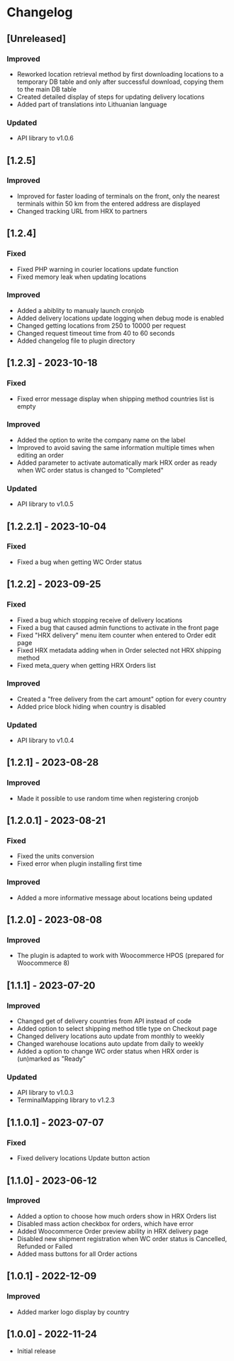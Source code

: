 # Changelog

## [Unreleased]
### Improved
- Reworked location retrieval method by first downloading locations to a temporary DB table and only after successful download, copying them to the main DB table
- Created detailed display of steps for updating delivery locations
- Added part of translations into Lithuanian language

### Updated
- API library to v1.0.6

## [1.2.5]
### Improved
- Improved for faster loading of terminals on the front, only the nearest terminals within 50 km from the entered address are displayed
- Changed tracking URL from HRX to partners

## [1.2.4]
### Fixed
- Fixed PHP warning in courier locations update function
- Fixed memory leak when updating locations

### Improved
- Added a abiblity to manualy launch cronjob
- Added delivery locations update logging when debug mode is enabled
- Changed getting locations from 250 to 10000 per request
- Changed request timeout time from 40 to 60 seconds
- Added changelog file to plugin directory

## [1.2.3] - 2023-10-18
### Fixed
- Fixed error message display when shipping method countries list is empty

### Improved
- Added the option to write the company name on the label
- Improved to avoid saving the same information multiple times when editing an order
- Added parameter to activate automatically mark HRX order as ready when WC order status is changed to "Completed"

### Updated
- API library to v1.0.5

## [1.2.2.1] - 2023-10-04
### Fixed
- Fixed a bug when getting WC Order status

## [1.2.2] - 2023-09-25
### Fixed
- Fixed a bug which stopping receive of delivery locations
- Fixed a bug that caused admin functions to activate in the front page
- Fixed "HRX delivery" menu item counter when entered to Order edit page
- Fixed HRX metadata adding when in Order selected not HRX shipping method
- Fixed meta_query when getting HRX Orders list

### Improved
- Created a "free delivery from the cart amount" option for every country
- Added price block hiding when country is disabled

### Updated
- API library to v1.0.4

## [1.2.1] - 2023-08-28
### Improved
- Made it possible to use random time when registering cronjob

## [1.2.0.1] - 2023-08-21
### Fixed
- Fixed the units conversion
- Fixed error when plugin installing first time

### Improved
- Added a more informative message about locations being updated

## [1.2.0] - 2023-08-08
### Improved
- The plugin is adapted to work with Woocommerce HPOS (prepared for Woocommerce 8)

## [1.1.1] - 2023-07-20
### Improved
- Changed get of delivery countries from API instead of code
- Added option to select shipping method title type on Checkout page
- Changed delivery locations auto update from monthly to weekly
- Changed warehouse locations auto update from daily to weekly
- Added a option to change WC order status when HRX order is (un)marked as "Ready"

### Updated
- API library to v1.0.3
- TerminalMapping library to v1.2.3

## [1.1.0.1] - 2023-07-07
### Fixed
- Fixed delivery locations Update button action

## [1.1.0] - 2023-06-12
### Improved
- Added a option to choose how much orders show in HRX Orders list
- Disabled mass action checkbox for orders, which have error
- Added Woocommerce Order preview ability in HRX delivery page
- Disabled new shipment registration when WC order status is Cancelled, Refunded or Failed
- Added mass buttons for all Order actions

## [1.0.1] - 2022-12-09
### Improved
- Added marker logo display by country

## [1.0.0] - 2022-11-24
- Initial release
